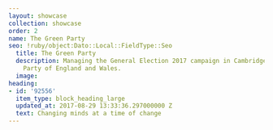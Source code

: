 ```yaml
---
layout: showcase
collection: showcase
order: 2
name: The Green Party
seo: !ruby/object:Dato::Local::FieldType::Seo
  title: The Green Party
  description: Managing the General Election 2017 campaign in Cambridge for the Green
    Party of England and Wales.
  image: 
heading:
- id: '92556'
  item_type: block_heading_large
  updated_at: 2017-08-29 13:33:36.297000000 Z
  text: Changing minds at a time of change
---
```


